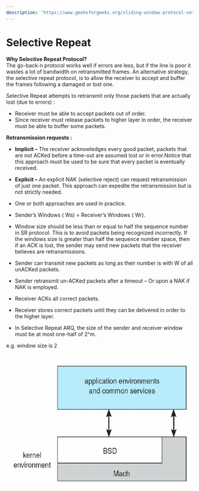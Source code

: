 ```yaml
---
description: 'https://www.geeksforgeeks.org/sliding-window-protocol-set-3-selective-repeat/'
---
```


# Selective Repeat

**Why Selective Repeat Protocol?**  
The go-back-n protocol works well if errors are less, but if the line is poor it wastes a lot of bandwidth on retransmitted frames. An alternative strategy, the selective repeat protocol, is to allow the receiver to accept and buffer the frames following a damaged or lost one.

Selective Repeat attempts to retransmit only those packets that are actually lost \(due to errors\) :



* Receiver must be able to accept packets out of order.
* Since receiver must release packets to higher layer in order, the receiver must be able to buffer some packets.





**Retransmission requests :**

* **Implicit –** The receiver acknowledges every good packet, packets that are not ACKed before a time-out are assumed lost or in error.Notice that this approach must be used to be sure that every packet is eventually received.
* **Explicit –** An explicit NAK \(selective reject\) can request retransmission of just one packet. This approach can expedite the retransmission but is not strictly needed.
* One or both approaches are used in practice.



* Sender’s Windows \( Ws\) = Receiver’s Windows \( Wr\).
* Window size should be less than or equal to half the sequence number in SR protocol. This is to avoid packets being recognized incorrectly. If the windows size is greater than half the sequence number space, then if an ACK is lost, the sender may send new packets that the receiver believes are retransmissions.
* Sender can transmit new packets as long as their number is with W of all unACKed packets.
* Sender retransmit un-ACKed packets after a timeout – Or upon a NAK if NAK is employed.
* Receiver ACKs all correct packets.
* Receiver stores correct packets until they can be delivered in order to the higher layer.
* In Selective Repeat ARQ, the size of the sender and receiver window must be at most one-half of 2^m.



e.g. window size is 2

![](../../.gitbook/assets/image%20%2830%29.png)

